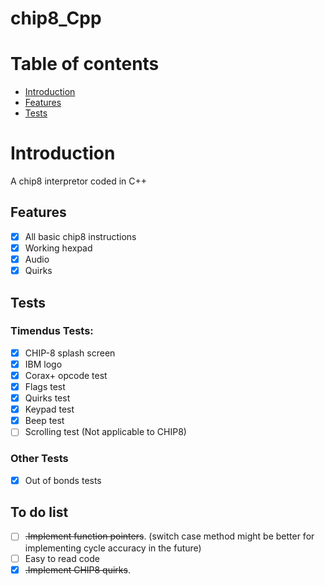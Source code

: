# chip8_Cpp

# Table of contents

  * [Introduction](#introduction)
  * [Features](#features)
  * [Tests](#tests)

# Introduction

A chip8 interpretor coded in C++

## Features

 - [X] All basic chip8 instructions 
 - [X] Working hexpad 
 - [X] Audio
 - [X] Quirks 
## Tests
### Timendus Tests:

- [X] CHIP-8 splash screen
- [X] IBM logo
- [X] Corax+ opcode test
- [X] Flags test
- [X] Quirks test
- [X] Keypad test
- [X] Beep test
- [ ] Scrolling test (Not applicable to CHIP8)

### Other Tests

- [X] Out of bonds tests

## To do list
* [ ] ~~.Implement function pointers~~. (switch case method might be better for implementing cycle accuracy in the future)
* [ ] Easy to read code
* [X] ~~.Implement CHIP8 quirks~~.
